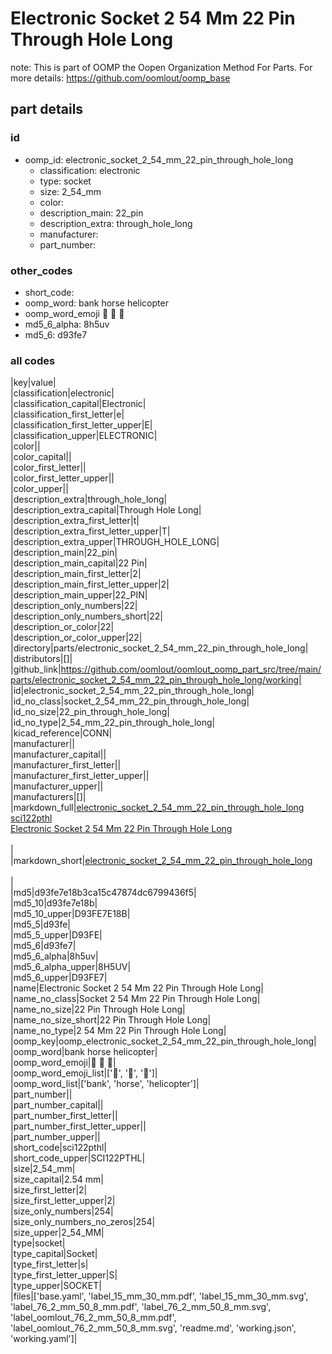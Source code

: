 # Electronic Socket 2 54 Mm 22 Pin Through Hole Long  

note: This is part of OOMP the Oopen Organization Method For Parts. For more details: https://github.com/oomlout/oomp_base

##  part details





### id
* oomp_id: electronic_socket_2_54_mm_22_pin_through_hole_long
  * classification: electronic
  * type: socket
  * size: 2_54_mm
  * color: 
  * description_main: 22_pin
  * description_extra: through_hole_long
  * manufacturer: 
  * part_number: 

### other_codes
* short_code: 
* oomp_word: bank horse helicopter
* oomp_word_emoji :bank: :horse: :helicopter:
* md5_6_alpha: 8h5uv
* md5_6: d93fe7

### all codes 
|key|value|  
|classification|electronic|  
|classification_capital|Electronic|  
|classification_first_letter|e|  
|classification_first_letter_upper|E|  
|classification_upper|ELECTRONIC|  
|color||  
|color_capital||  
|color_first_letter||  
|color_first_letter_upper||  
|color_upper||  
|description_extra|through_hole_long|  
|description_extra_capital|Through Hole Long|  
|description_extra_first_letter|t|  
|description_extra_first_letter_upper|T|  
|description_extra_upper|THROUGH_HOLE_LONG|  
|description_main|22_pin|  
|description_main_capital|22 Pin|  
|description_main_first_letter|2|  
|description_main_first_letter_upper|2|  
|description_main_upper|22_PIN|  
|description_only_numbers|22|  
|description_only_numbers_short|22|  
|description_or_color|22|  
|description_or_color_upper|22|  
|directory|parts/electronic_socket_2_54_mm_22_pin_through_hole_long|  
|distributors|[]|  
|github_link|https://github.com/oomlout/oomlout_oomp_part_src/tree/main/parts/electronic_socket_2_54_mm_22_pin_through_hole_long/working|  
|id|electronic_socket_2_54_mm_22_pin_through_hole_long|  
|id_no_class|socket_2_54_mm_22_pin_through_hole_long|  
|id_no_size|22_pin_through_hole_long|  
|id_no_type|2_54_mm_22_pin_through_hole_long|  
|kicad_reference|CONN|  
|manufacturer||  
|manufacturer_capital||  
|manufacturer_first_letter||  
|manufacturer_first_letter_upper||  
|manufacturer_upper||  
|manufacturers|[]|  
|markdown_full|[electronic_socket_2_54_mm_22_pin_through_hole_long](https://github.com/oomlout/oomlout_oomp_part_src/tree/main/parts/electronic_socket_2_54_mm_22_pin_through_hole_long/working)<br>[sci122pthl](https://github.com/oomlout/oomlout_oomp_part_src/tree/main/parts/electronic_socket_2_54_mm_22_pin_through_hole_long/working)<br>[Electronic Socket 2 54 Mm 22 Pin Through Hole Long](https://github.com/oomlout/oomlout_oomp_part_src/tree/main/parts/electronic_socket_2_54_mm_22_pin_through_hole_long/working)<br><br>|  
|markdown_short|[electronic_socket_2_54_mm_22_pin_through_hole_long](https://github.com/oomlout/oomlout_oomp_part_src/tree/main/parts/electronic_socket_2_54_mm_22_pin_through_hole_long/working)<br><br>|  
|md5|d93fe7e18b3ca15c47874dc6799436f5|  
|md5_10|d93fe7e18b|  
|md5_10_upper|D93FE7E18B|  
|md5_5|d93fe|  
|md5_5_upper|D93FE|  
|md5_6|d93fe7|  
|md5_6_alpha|8h5uv|  
|md5_6_alpha_upper|8H5UV|  
|md5_6_upper|D93FE7|  
|name|Electronic Socket 2 54 Mm 22 Pin Through Hole Long|  
|name_no_class|Socket 2 54 Mm 22 Pin Through Hole Long|  
|name_no_size|22 Pin Through Hole Long|  
|name_no_size_short|22 Pin Through Hole Long|  
|name_no_type|2 54 Mm 22 Pin Through Hole Long|  
|oomp_key|oomp_electronic_socket_2_54_mm_22_pin_through_hole_long|  
|oomp_word|bank horse helicopter|  
|oomp_word_emoji|:bank: :horse: :helicopter:|  
|oomp_word_emoji_list|[':bank:', ':horse:', ':helicopter:']|  
|oomp_word_list|['bank', 'horse', 'helicopter']|  
|part_number||  
|part_number_capital||  
|part_number_first_letter||  
|part_number_first_letter_upper||  
|part_number_upper||  
|short_code|sci122pthl|  
|short_code_upper|SCI122PTHL|  
|size|2_54_mm|  
|size_capital|2.54 mm|  
|size_first_letter|2|  
|size_first_letter_upper|2|  
|size_only_numbers|254|  
|size_only_numbers_no_zeros|254|  
|size_upper|2_54_MM|  
|type|socket|  
|type_capital|Socket|  
|type_first_letter|s|  
|type_first_letter_upper|S|  
|type_upper|SOCKET|  
|files|['base.yaml', 'label_15_mm_30_mm.pdf', 'label_15_mm_30_mm.svg', 'label_76_2_mm_50_8_mm.pdf', 'label_76_2_mm_50_8_mm.svg', 'label_oomlout_76_2_mm_50_8_mm.pdf', 'label_oomlout_76_2_mm_50_8_mm.svg', 'readme.md', 'working.json', 'working.yaml']|  
